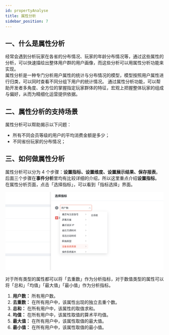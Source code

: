 ```yaml
---
id: propertyAnalyse
title: 属性分析
sidebar_position: 7
---
```


## 一、什么是属性分析

经常会遇到分析玩家在各省的分布情况、玩家的年龄分布情况等，通过这些属性的分析，可以快速描绘出整体用户群的用户画像，而这些分析可以用属性分析功能来实现。<br/>
属性分析是一种专门分析用户属性的统计与分布情况的模型，模型按照用户属性进行归类，可以同时查看不同分组下用户的统计情况。
通过属性分析功能，可以帮助开发者多角度、全方位的掌握指定玩家群体的特征，宏观上把握整体玩家的组成与偏好，从而为精细化运营提供依据。

## 二、属性分析的支持场景

属性分析可以帮助揭示以下问题：<br/>

- 所有不同会员等级的用户的平均消费金额是多少；
- 不同省份玩家的分布情况；

## 三、如何做属性分析

属性分析可以分为 4 个步骤：**设置指标、设置维度、设置展示结果、保存报表**。
后面三个步骤在**事件分析**里均有比较详细的介绍，所以这里重点介绍**设置指标**。
在属性分析页面，点击「选择指标」，可以看到「指标选择」界面。

![](/img/customEvent/character/character1.png)

对于所有类型的属性都可以将「去重数」作为分析指标，对于数值类型的属性可以将「总和」「均值」「最大值」「最小值」作为分析指标。

1. **用户数：** 所有用户数。
2. **去重数：** 在所有用户中，该属性出现的独立去重个数。
3. **总和：** 在所有用户中，该属性的取值求和。
4. **均值：** 在所有用户中，该属性取值的算术平均值。
5. **最大值：** 在所有用户中，该属性取值的最大值。
6. **最小值：** 在所有用户中，该属性取值的最小值。
